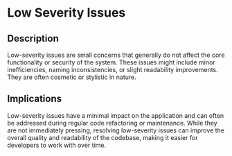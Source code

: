 # Low Severity Issues

## Description

Low-severity issues are small concerns that generally do not affect the core functionality or security of the system. These issues might include minor inefficiencies, naming inconsistencies, or slight readability improvements. They are often cosmetic or stylistic in nature.

## Implications

Low-severity issues have a minimal impact on the application and can often be addressed during regular code refactoring or maintenance. While they are not immediately pressing, resolving low-severity issues can improve the overall quality and readability of the codebase, making it easier for developers to work with over time.
